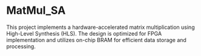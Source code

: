 # MatMul_SA
This project implements a hardware-accelerated matrix multiplication using High-Level Synthesis (HLS). The design is optimized for FPGA implementation and utilizes on-chip BRAM for efficient data storage and processing.
